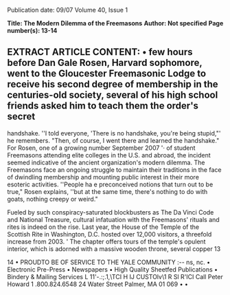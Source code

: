 Publication date: 09/07
Volume 40, Issue 1

**Title: The Modern Dilemma of the Freemasons**
**Author: Not specified**
**Page number(s): 13-14**

EXTRACT ARTICLE CONTENT:
•
few hours before Dan Gale
Rosen, Harvard sophomore, went
to the Gloucester Freemasonic
Lodge to receive his second degree of
membership in the centuries-old society,
several of his high school friends asked
him to teach them the order's secret
-
handshake. ''I told everyone, 'There is
no handshake, you're being stupid,"' he
remembers. "Then, of course, I went
there and learned the handshake."
For Rosen, one of a growing number
September 2007
'·
of student Freemasons attending elite
colleges in the U.S. and abroad, the
incident seemed indicative of the ancient
organization's modern dilemma.
The
Freemasons face an ongoing struggle to
maintain their traditions in the face of
dwindling membership and mounting
public interest in their more esoteric
activities. ''People ha e preconceived
notions that turn out to be true," Rosen
explains, ''but at the same time, there's
nothing to do with goats, nothing creepy
or weird."

Fueled by such conspiracy-saturated
blockbusters as The Da Vinci Code and
National Treasure,
cultural infatuation
with the Freemasons' rituals and rites is
indeed on the rise. Last year, the House
of the Temple of the Scottish Rite in
Washington, D.C. hosted over 12,000
visitors, a threefold increase from 2003.
'
The chapter offers tours of the temple's
opulent interior, which is adorned with a
massive wooden throne, several copper
13


14
• PROUDTO BE
OF SERVICE TO THE
YALE COMMUNITY
:--
ns, nc.
• Electronic Pre-Press
• Newspapers
• High Quality Sheetfed Publications
• Bindery & Mailing Services
L 11'-.:;\.1,\TCI H IJ CUSTOlv\1 R Sl R\'ICI
Call Peter Howard
1 .800.824.6548
24 Water Street
Palmer, MA 01 069
• •